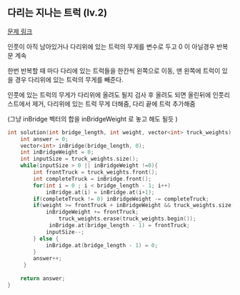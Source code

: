 ## 다리는 지나는 트럭 (lv.2)

[문제 링크](https://programmers.co.kr/learn/courses/30/lessons/42583)

인풋이 아직 남아있거나 다리위에 있는 트럭의 무게를 변수로 두고 0 이 아닐경우 반복문 계속

한번 반복할 때 마다 다리에 있는 트럭들을 한칸씩 왼쪽으로 이동, 맨 왼쪽에 트럭이 있을 경우 다리위에 있는 트럭의 무게를 빼준다. 

인풋에 있는 트럭의 무게가 다리위에 올려도 될지 검사 후 올려도 되면 올린뒤에 인풋리스트에서 제거, 다리위에 있는 트럭 무게 더해줌, 다리 끝에 트럭 추가해줌

(그냥 inBridge 벡터의 합을 inBridgeWeight 로 놓고 해도 될듯 )


```c++
int solution(int bridge_length, int weight, vector<int> truck_weights) {
    int answer = 0;
    vector<int> inBridge(bridge_length, 0);    
    int inBridgeWeight = 0;
    int inputSize = truck_weights.size();    
    while(inputSize > 0 || inBridgeWeight !=0){        
        int frontTruck = truck_weights.front();
        int completeTruck = inBridge.front(); 
        for(int i = 0 ; i < bridge_length - 1; i++)         
            inBridge.at(i) = inBridge.at(i+1);        
        if(completeTruck != 0) inBridgeWeight -= completeTruck;
        if(weight >= frontTruck + inBridgeWeight && truck_weights.size() != 0){              
            inBridgeWeight += frontTruck;            
                truck_weights.erase(truck_weights.begin());            
             inBridge.at(bridge_length - 1) = frontTruck;
            inputSize--;
        } else {            
            inBridge.at(bridge_length - 1) = 0;
        }
        answer++;        
     }
    
    return answer;
}
```

